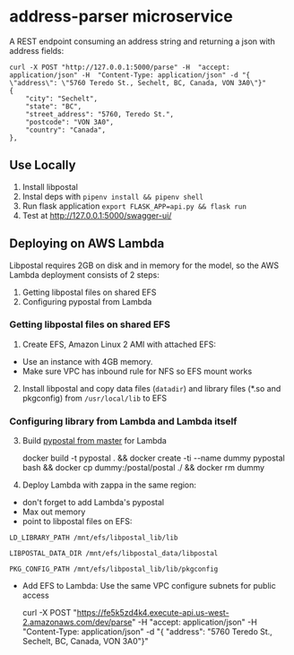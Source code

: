 # address-parser microservice
A REST endpoint consuming an address string and returning a json with address fields:

    curl -X POST "http://127.0.0.1:5000/parse" -H  "accept: application/json" -H  "Content-Type: application/json" -d "{  \"address\": \"5760 Teredo St., Sechelt, BC, Canada, VON 3A0\"}"
    {
        "city": "Sechelt",
        "state": "BC",
        "street_address": "5760, Teredo St.",
        "postcode": "VON 3A0",
        "country": "Canada",
    },

## Use Locally

1. Install libpostal
2. Instal deps with `pipenv install && pipenv shell`
3. Run flask application `export FLASK_APP=api.py && flask run`
4. Test at http://127.0.0.1:5000/swagger-ui/

## Deploying on AWS Lambda
Libpostal requires 2GB on disk and in memory for the model, so the AWS Lambda deployment consists of 2 steps:
1. Getting libpostal files on shared EFS
2. Configuring pypostal from Lambda

### Getting libpostal files on shared EFS
1. Create EFS, Amazon Linux 2 AMI with attached EFS:
* Use an instance with 4GB memory.
* Make sure VPC has inbound rule for NFS so EFS mount works
2. Install libpostal and copy data files (`datadir`) and library files (*.so and pkgconfig) from `/usr/local/lib` to EFS
### Configuring library from Lambda and Lambda itself
3. Build [pypostal from master](https://github.com/openvenues/pypostal) for Lambda

    docker build -t pypostal . && docker create -ti --name dummy pypostal bash && docker cp dummy:/postal/postal ./ && docker rm dummy

4. Deploy Lambda with zappa in the same region:
* don't forget to add Lambda's pypostal
* Max out memory
* point to libpostal files on EFS:

```
LD_LIBRARY_PATH /mnt/efs/libpostal_lib/lib

LIBPOSTAL_DATA_DIR /mnt/efs/libpostal_data/libpostal

PKG_CONFIG_PATH /mnt/efs/libpostal_lib/lib/pkgconfig
```

* Add EFS to Lambda:
Use the same VPC
configure subnets for public access

    curl -X POST "https://fe5k5zd4k4.execute-api.us-west-2.amazonaws.com/dev/parse" -H  "accept: application/json" -H  "Content-Type: application/json" -d "{  \"address\": \"5760 Teredo St., Sechelt, BC, Canada, VON 3A0\"}"